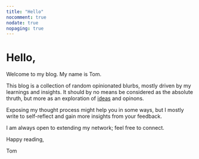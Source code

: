 ```yaml
---
title: "Hello"
nocomment: true
nodate: true
nopaging: true
---
```

# Hello,

Welcome to my blog. My name is Tom. 

This blog is a collection of random opinionated blurbs, mostly driven by my learnings and insights. It should by no means be considered as the absolute thruth, but more as an exploration of [ideas](/posts/cqrs-and-functional-programming/) and opinons.

Exposing my thought process might help you in some ways, but I mostly write to self-reflect and gain more insights from your feedback.

I am always open to extending my network; feel free to connect.

Happy reading,

Tom
